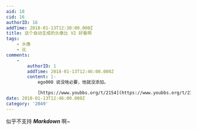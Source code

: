 ```yaml
---
aid: 18
cid: 16
authorID: 16
addTime: 2018-01-13T12:30:00.000Z
title: 这个自动生成的头像比 V2 好看啊
tags:
    - 头像
    - 比
comments:
    -
        authorID: 1
        addTime: 2018-01-13T12:46:00.000Z
        content: |-
            ego008 说没啥必要，他就没添加。

            [https://www.youbbs.org/t/2154](https://www.youbbs.org/t/2154)
date: 2018-01-13T12:46:00.000Z
category: '2049'
---
```


似乎不支持 **_Markdown_** 啊~

